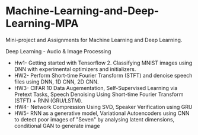 # Machine-Learning-and-Deep-Learning-MPA
Mini-project and Assignments for Machine Learning and Deep Learning.

Deep Learning - Audio & Image Processing

* Hw1- Getting started with Tensorflow 2. Classifying MNIST images using DNN with experimental optimizers and initializers. 
* HW2- Perform Short-time Fourier Transform (STFT) and denoise speech files using DNN, 1D CNN, 2D CNN. 
* HW3- CIFAR 10 Data Augementation, Self-Supervised Learning via Pretext Tasks, Speech Denoising Using Short-time Fourier Transform (STFT) + RNN (GRU/LSTM). 
* HW4- Network Compression Using SVD, Speaker Verification using GRU
* HW5- RNN as a generative model, Variational Autoencoders using CNN to detect poor images of "Seven" by analysing latent dimensions, conditional GAN to generate image 
